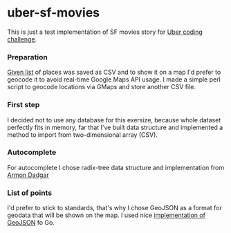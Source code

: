 # uber-sf-movies
This is just a test implementation of SF movies story for [Uber coding challenge](https://github.com/uber/coding-challenge-tools/blob/master/coding_challenge.md).

### Preparation
[Given list](https://data.sfgov.org/Culture-and-Recreation/Film-Locations-in-San-Francisco/yitu-d5am) of places was saved as CSV and to show it on a map I'd prefer to geocode it to avoid real-time Google Maps API usage.
I made a simple perl script to geocode locations via GMaps and store another CSV file.

### First step
I decided not to use any database for this exersize, because whole dataset perfectly fits in memory, far that I've built data structure and implemented a method to import from two-dimensional array (CSV).

### Autocomplete
For autocomplete I chose radix-tree data structure and implementation from [Armon Dadgar](github.com/armon/go-radix)

### List of points
I'd prefer to stick to standards, that's why I chose GeoJSON as a format for geodata that will be shown on the map. I used nice [implementation of GeoJSON](https://github.com/kpawlik/geojson) fo Go. 
